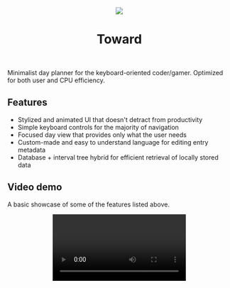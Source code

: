 <div align="center">
  <img src="https://github.com/dinnyscript/Toward/assets/76710999/9016afca-20d8-46e3-bdae-151d9405f2ac">
  <h1>Toward</h1>
  <br>
</div>

Minimalist day planner for the keyboard-oriented coder/gamer. Optimized for both user and CPU efficiency.
## Features
* Stylized and animated UI that doesn't detract from productivity
* Simple keyboard controls for the majority of navigation
* Focused day view that provides only what the user needs
* Custom-made and easy to understand language for editing entry metadata
* Database + interval tree hybrid for efficient retrieval of locally stored data
## Video demo
A basic showcase of some of the features listed above.

<div align="center">
  <video src="https://github.com/dinnyscript/Toward/assets/76710999/6fd11a8c-346b-44a6-91c0-8041cc3fdb69" type="video/mp4">
</div>




